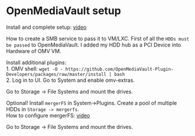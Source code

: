 # OpenMediaVault setup
<p align="left">
  Install and complete setup:  <a href="https://youtu.be/z5CqnmuqyHk?t=234">video</a>
</p>
<p align="left">
  How to create a SMB service to pass it to VM/LXC. First of all the <code>HDDs must be passed</code> to OpenMediaVault. I added my HDD hub as a PCI Device into Hardware of OMV VM.
</p>
<p align="left">
   Install additional plugins: </br>
  1. OMV shell: <code>wget -O - https://github.com/OpenMediaVault-Plugin-Developers/packages/raw/master/install | bash</code> </br>
  2. Log in to UI. Go to System and enable omv-extras.
</p>
<p align="left">
  Go to Storage -> File Systems and mount the drives.
</p>
<p align="left">
  Optional! Install <code>mergerFS</code> in System->Plugins. Create a pool of multiple HDDs in <code>Storage -> mergerfs</code>. </br>
  How to configure mergerFS: <a href="https://youtu.be/Y3yF1Rsu7ow?t=1118">video</a>
</p>
<p align="left">
  Go to Storage -> File Systems and mount the drives.
</p>
